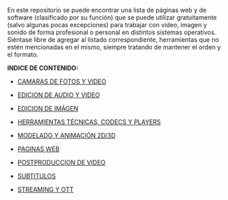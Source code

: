 En este repositorio se puede encontrar una lista de páginas web y de
software (clasificado por su función) que se puede utilizar
gratuitamente (salvo algunas pocas excepciones) para trabajar con video,
imagen y sonido de forma profesional o personal en distintos sistemas
operativos.  
Siéntase libre de agregar al listado correspondiente, herramientas que
no estén mencionadas en el mismo, siempre tratando de mantener el orden
y el formato.  

**INDICE DE CONTENIDO:**  

- [CAMARAS DE FOTOS Y VIDEO](CAMARAS_DE_FOTOS_Y_VIDEO.md)  

- [EDICION DE AUDIO Y VIDEO](EDICION_DE_AUDIO_Y_VIDEO.md)  

- [EDICION DE IMÁGEN](EDICION_DE_IMAGEN.md)  

- [HERRAMIENTAS TÉCNICAS, CODECS Y PLAYERS](HERRAMIENTAS_CODECS_PLAYERS.md)  

- [MODELADO Y ANIMACIÓN 2D/3D](MODELADO_Y_ANIMACION_2D_3D.md)  

- [PAGINAS WEB](PAGINAS_WEB.md)

- [POSTPRODUCCION DE VIDEO](POSTPRODUCCION_DE_VIDEO.md)  

- [SUBTITULOS](SUBTITULOS.md)  

- [STREAMING Y OTT](STREAMING_Y_OTT.md)  
